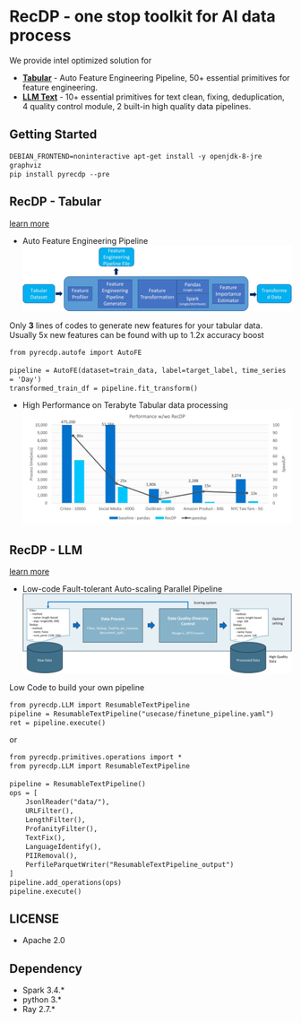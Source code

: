 # RecDP - one stop toolkit for AI data process

We provide intel optimized solution for

* [**Tabular**](pyrecdp/autofe/README.md) - Auto Feature Engineering Pipeline, 50+ essential primitives for feature engineering.
* [**LLM Text**](pyrecdp/LLM/README.md) - 10+ essential primitives for text clean, fixing, deduplication, 4 quality control module, 2 built-in high quality data pipelines.

## Getting Started

```
DEBIAN_FRONTEND=noninteractive apt-get install -y openjdk-8-jre graphviz
pip install pyrecdp --pre
```

## RecDP - Tabular
[learn more](pyrecdp/autofe/README.md)

* Auto Feature Engineering Pipeline
![Auto Feature Engineering Pipeline](resources/autofe_pipeline.jpg)

Only **3** lines of codes to generate new features for your tabular data. Usually 5x new features can be found with up to 1.2x accuracy boost
```
from pyrecdp.autofe import AutoFE

pipeline = AutoFE(dataset=train_data, label=target_label, time_series = 'Day')
transformed_train_df = pipeline.fit_transform()
```

* High Performance on Terabyte Tabular data processing
![Performance](resources/recdp_performance.jpg)

## RecDP - LLM
[learn more](pyrecdp/LLM/README.md)

* Low-code Fault-tolerant Auto-scaling Parallel Pipeline
![LLM Pipeline](resources/llm_pipeline.jpg)

Low Code to build your own pipeline
```
from pyrecdp.LLM import ResumableTextPipeline
pipeline = ResumableTextPipeline("usecase/finetune_pipeline.yaml")
ret = pipeline.execute()
```
or
```
from pyrecdp.primitives.operations import *
from pyrecdp.LLM import ResumableTextPipeline

pipeline = ResumableTextPipeline()
ops = [
    JsonlReader("data/"),
    URLFilter(),
    LengthFilter(),
    ProfanityFilter(),
    TextFix(),
    LanguageIdentify(),
    PIIRemoval(),
    PerfileParquetWriter("ResumableTextPipeline_output")
]
pipeline.add_operations(ops)
pipeline.execute()
```

## LICENSE
* Apache 2.0

## Dependency
* Spark 3.4.*
* python 3.*
* Ray 2.7.*